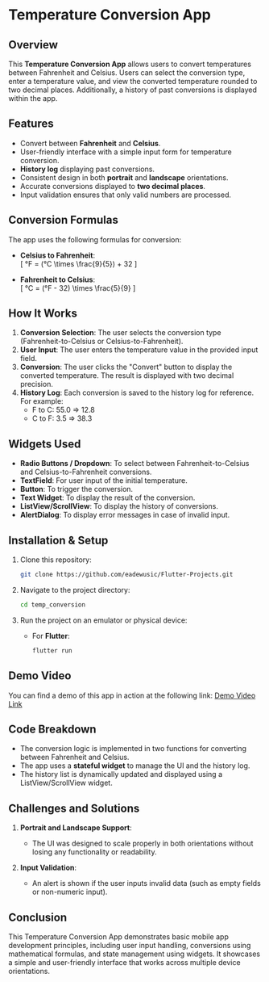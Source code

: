 # Temperature Conversion App

## Overview

This **Temperature Conversion App** allows users to convert temperatures between Fahrenheit and Celsius. Users can select the conversion type, enter a temperature value, and view the converted temperature rounded to two decimal places. Additionally, a history of past conversions is displayed within the app.

## Features

- Convert between **Fahrenheit** and **Celsius**.
- User-friendly interface with a simple input form for temperature conversion.
- **History log** displaying past conversions.
- Consistent design in both **portrait** and **landscape** orientations.
- Accurate conversions displayed to **two decimal places**.
- Input validation ensures that only valid numbers are processed.

## Conversion Formulas

The app uses the following formulas for conversion:

- **Celsius to Fahrenheit**:  
  \[
  °F = (°C \times \frac{9}{5}) + 32
  \]
  
- **Fahrenheit to Celsius**:  
  \[
  °C = (°F - 32) \times \frac{5}{9}
  \]

## How It Works

1. **Conversion Selection**: The user selects the conversion type (Fahrenheit-to-Celsius or Celsius-to-Fahrenheit).
2. **User Input**: The user enters the temperature value in the provided input field.
3. **Conversion**: The user clicks the "Convert" button to display the converted temperature. The result is displayed with two decimal precision.
4. **History Log**: Each conversion is saved to the history log for reference. For example:
   - F to C: 55.0 => 12.8
   - C to F: 3.5 => 38.3

## Widgets Used

- **Radio Buttons / Dropdown**: To select between Fahrenheit-to-Celsius and Celsius-to-Fahrenheit conversions.
- **TextField**: For user input of the initial temperature.
- **Button**: To trigger the conversion.
- **Text Widget**: To display the result of the conversion.
- **ListView/ScrollView**: To display the history of conversions.
- **AlertDialog**: To display error messages in case of invalid input.

## Installation & Setup

1. Clone this repository:
   ```bash
   git clone https://github.com/eadewusic/Flutter-Projects.git
   ```
2. Navigate to the project directory:
   ```bash
   cd temp_conversion
   ```
3. Run the project on an emulator or physical device:

   - For **Flutter**:
     ```bash
     flutter run
     ```

## Demo Video

You can find a demo of this app in action at the following link:
[Demo Video Link](https://)

## Code Breakdown

- The conversion logic is implemented in two functions for converting between Fahrenheit and Celsius.
- The app uses a **stateful widget** to manage the UI and the history log.
- The history list is dynamically updated and displayed using a ListView/ScrollView widget.
  
## Challenges and Solutions

1. **Portrait and Landscape Support**:
   - The UI was designed to scale properly in both orientations without losing any functionality or readability.

2. **Input Validation**:
   - An alert is shown if the user inputs invalid data (such as empty fields or non-numeric input).

## Conclusion

This Temperature Conversion App demonstrates basic mobile app development principles, including user input handling, conversions using mathematical formulas, and state management using widgets. It showcases a simple and user-friendly interface that works across multiple device orientations.
